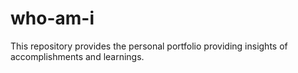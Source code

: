 # who-am-i
This repository provides the personal portfolio providing insights of accomplishments and learnings.
